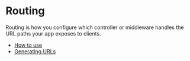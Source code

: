 # Routing

Routing is how you configure which controller or middleware handles the URL paths your app exposes to clients.

* [How to use](HowToUse.md)
* [Generating URLs](GeneratingUrls.md)

